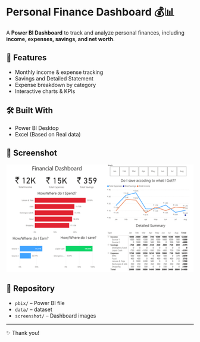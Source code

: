 # Personal Finance Dashboard 💰📊

A **Power BI Dashboard** to track and analyze personal finances, including **income, expenses, savings, and net worth**.

## 🚀 Features
- Monthly income & expense tracking  
- Savings and Detailed Statement
- Expense breakdown by category  
- Interactive charts & KPIs  

## 🛠️ Built With
- Power BI Desktop  
- Excel (Based on Real data)  

## 📸 Screenshot

![Dashboard Overview](screenshot/image.png)

## 📂 Repository
- `pbix/` – Power BI file  
- `data/` – dataset
- `screenshot/` – Dashboard images  


---
✨ Thank you!
